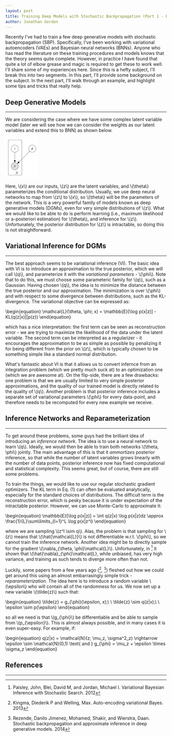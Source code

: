 ```yaml
---
layout: post
title: Training Deep Models with Stochastic Backpropagation (Part 1 - Background)
author: Jonathan Gordon
---
```


Recently I've had to train a few deep generative models with stochastic backpropagation (SBP). Specifically, I've been working with variational autoencoders (VAEs) and Bayesian neural networks (BNNs). Anyone who has read the literature on these training procedures and models knows that the theory seems quite complete. However, in practice I have found that quite a lot of elbow grease and magic is required to get these to work well. I'll share some of my experiences here. Since this is a hefty subject, I'll break this into two segments. In this part, I'll provide some background on the subject. In the next part, I'll walk through an example, and highlight some tips and tricks that really help.

## Deep Generative Models
-----

We are considering the case where we have some complex latent variable model (later we will see how we can consider the weights as our latent variables and extend this to BNN) as shown below.

<img src="https://raw.githubusercontent.com/Gordonjo/Jekyll-Mono/gh-pages/images/vae.png" width="20%" height="20%">


Here, \\(x\\) are our inputs, \\(z\\) are the latent variables, and \\(\theta\\) parameterizes the conditional distribution. Usually, we use deep neural networks to map from \\(z\\) to \\(x\\), so \\(\theta\\) will be the parameters of the network. This is a very powerful family of models known as deep generative models (DGMs), even for very simple distributions of \\(z\\). What we would like to be able to do is perform learning (i.e., maximum likelihood or a-posteriori estimation) for \\(\theta\\), and inference for \\(z\\). Unfortunately, the posterior distribution for \\(z\\) is intractable, so doing this is not straightforward.


## Variational Inference for DGMs
-----

The best approach seems to be variational inference (VI). The basic idea with VI is to introduce an approximation to the true posterior, which we will call \\(q\\), and parameterize it with the *variational parameters* - \\(\phi\\). Note that to do this, we must choose some parameteric family for \\(q\\), such as a Gaussian. Having chosen \\(q\\), the idea is to minimize the distance between the true posterior and our approximation. The minimization is over \\(\phi\\) and with respect to some divergence between distributions, such as the KL-divergence. The variational objective can be expressed as:

\begin{equation}
\mathcal{L}(\theta, \phi; x) = \mathbb{E}[\log p(x|z)] - KL(q(z|x)||p(z))
\end{equation}

which has a nice interpretation: the first term can be seen as reconstruction error - we are trying to maximize the likelihood of the data under the latent variable. The second term can be interpreted as a regularizer - it encourages the approximation to be as simple as possible by penalizing it for being different from the prior on \\(z\\), which is typically chosen to be something simple like a standard normal distribution.

What's fantastic about VI is that it allows us to convert infernce from an integration problem (which we pretty much suck at) to an optimization one (which we are awesome at). On the flip-side, there are a few drawbacks: one problem is that we are usually limited to very simple posterior approximations, and the quality of our trained model is directly related to the quality of \\(q\\). Another problem is that posterior inference includes a separate set of variational parameters \\(\phi\\) for every data-point, and therefore needs to be recomputed for every new example we receive.   


## Inference Networks and Reparameterization
-----

To get around these problems, some guys had the brilliant idea of introducing an *inference network*. The idea is to use a neural network to learn \\(q\\). Ideally, we would then be able to train both networks \\(\theta, \phi\\) jointly. The main advantage of this is that it *ammortizes* posterior inference, so that while the number of latent variables grows linearly with the number of data points, posterior inference now has fixed computational and statistical complexity. This seems great, but of course, there are still some problems.

To train the things, we would like to use our regular stochastic gradient optimizers. The KL term in Eq. (1) can often be evaluated analytically, especially for the standard choices of distributions. The difficult term is the reconstruction error, which is pesky because it is under expectation of the intractable posterior. However, we can use Monte-Carlo to approximate it:

\begin{equation}
\mathbb{E}[\log p(x|z)] = \int q(z|x) \log p(x|z)dz \approx \frac{1}{L}\sum\limits_{l=1}^L \log p(x|z^l)
\end{equation} 

where we are sampling \\(z^l \sim q\\). Alas, the problem is that sampling for \\(z\\) means that \\(\hat{\mathcal{L}}\\) is not differentiable w.r.t. \\(\phi\\), so we cannot train the inference network. Another idea might be to directly sample for the gradient \\(\nabla_{\theta, \phi}\mathcal{L}\\). Unfortunately, in [^1] it shown that \\(\hat{\nabla}_{\phi}\mathcal{L}, while unbiased, has very high variance, and training as such tends to diverge more often than not. 

Luckily, some papers from a few years ago ([^2], [^3]) fleshed out how we could get around this using an almost embarrasingly simple trick - *reparameterization*. The idea here is to introduce a random variable \\(\epsilon\\) who will contain all of the randomness for us. We now set up a new variable \\(\tilde{z}\\) such that:

\begin{equation}
\tilde{z} = g_{\phi}(\epsilon, x);\ \ \tilde{z} \sim q(z|x);\ \ \epsilon \sim p(\epsilon)
\end{equation}

so all we need is that \\(g_{\phi}\\) be differentiable and be able to sample from \\(p_{\epsilon}\\). This is almost always possible, and in many cases it is even super-easy. For example, if:

\begin{equation}
q(z|x) = \mathcal{N}(z; \mu_z, \sigma^2_z) \rightarrow \epsilon \sim \mathcal{N}(0,1) \text{ and } g_{\phi} = \mu_z + \epsilon \times \sigma_z
\end{equation}


## References
-----

[^1]: Paisley, John, Blei, David M, and Jordan, Michael I. Variational Bayesian Inference with Stochastic Search. 2012
[^2]: Kingma, Diederik P and Welling, Max. Auto-encoding variational Bayes. 2013
[^3]: Rezende, Danilo Jimenez, Mohamed, Shakir, and Wierstra, Daan. Stochastic backpropagation and approximate inference in deep generative models. 2014
